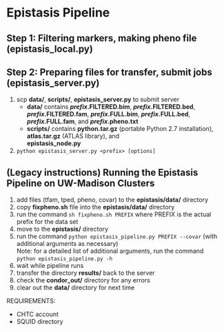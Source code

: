 # Epistasis Pipeline

## Step 1: Filtering markers, making pheno file (epistasis_local.py)

## Step 2: Preparing files for transfer, submit jobs (epistasis_server.py)
1. scp **data/**, **scripts/**, **epistasis_server.py** to submit server
	* **data/** contains 
		**_prefix_.FILTERED.bim**, 
		**_prefix_.FILTERED.bed**, 
		**_prefix_.FILTERED.fam**, 
		**_prefix_.FULL.bim**, 
		**_prefix_.FULL.bed**, 
		**_prefix_.FULL.fam**, and 
		**_prefix_.pheno.txt**
	* **scripts/** contains 
		**python.tar.gz** (portable Python 2.7 installation), 
		**atlas.tar.gz** (ATLAS library), and 	
		**epistasis_node.py**
2. `python epistasis_server.py <prefix> [options]`

## (Legacy instructions) Running the Epistasis Pipeline on UW-Madison Clusters

1. add files (tfam, tped, pheno, covar) to the **epistasis/data/** directory  
2. copy **fixpheno.sh** file into the **epistasis/data/** directory  
3. run the command `sh fixpheno.sh PREFIX` where PREFIX is the actual prefix for the data set  
4. move to the **epistasis/** directory  
5. run the command `python epistasis_pipeline.py PREFIX --covar` (with additional arguments as necessary)  
	Note: for a detailed list of additional arguments, run the command `python epistasis_pipeline.py -h`  
6. wait while pipeline runs  
7. transfer the directory **results/** back to the server  
8. check the **condor_out/** directory for any errors  
9. clear out the **data/** directory for next time  

REQUIREMENTS:

* CHTC account
* SQUID directory
